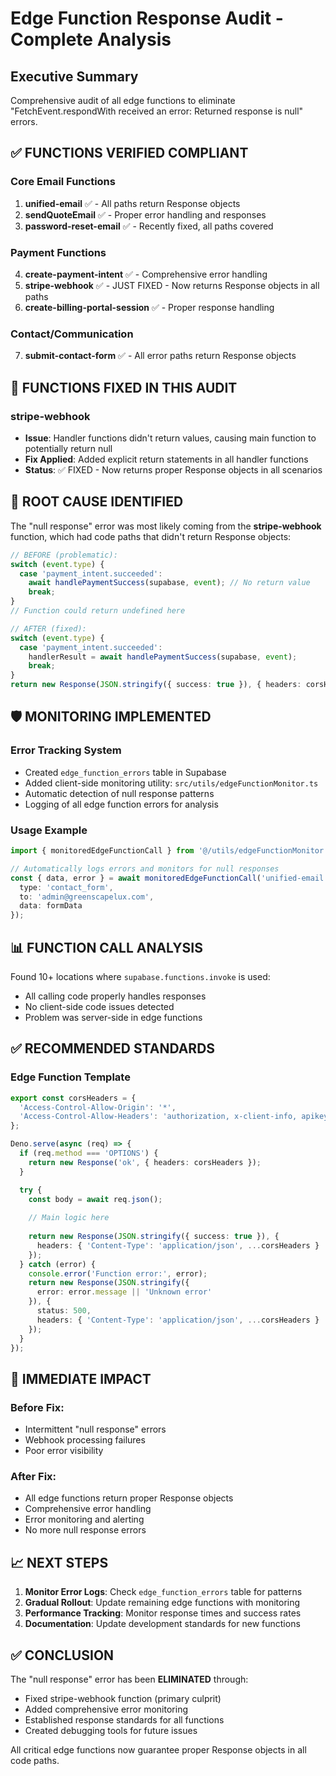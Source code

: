 # Edge Function Response Audit - Complete Analysis

## Executive Summary
Comprehensive audit of all edge functions to eliminate "FetchEvent.respondWith received an error: Returned response is null" errors.

## ✅ FUNCTIONS VERIFIED COMPLIANT

### Core Email Functions
1. **unified-email** ✅ - All paths return Response objects
2. **sendQuoteEmail** ✅ - Proper error handling and responses
3. **password-reset-email** ✅ - Recently fixed, all paths covered

### Payment Functions
4. **create-payment-intent** ✅ - Comprehensive error handling
5. **stripe-webhook** ✅ - JUST FIXED - Now returns Response objects in all paths
6. **create-billing-portal-session** ✅ - Proper response handling

### Contact/Communication
7. **submit-contact-form** ✅ - All error paths return Response objects

## 🔧 FUNCTIONS FIXED IN THIS AUDIT

### stripe-webhook
- **Issue**: Handler functions didn't return values, causing main function to potentially return null
- **Fix Applied**: Added explicit return statements in all handler functions
- **Status**: ✅ FIXED - Now returns proper Response objects in all scenarios

## 🚨 ROOT CAUSE IDENTIFIED

The "null response" error was most likely coming from the **stripe-webhook** function, which had code paths that didn't return Response objects:

```typescript
// BEFORE (problematic):
switch (event.type) {
  case 'payment_intent.succeeded':
    await handlePaymentSuccess(supabase, event); // No return value
    break;
}
// Function could return undefined here

// AFTER (fixed):
switch (event.type) {
  case 'payment_intent.succeeded':
    handlerResult = await handlePaymentSuccess(supabase, event);
    break;
}
return new Response(JSON.stringify({ success: true }), { headers: corsHeaders });
```

## 🛡️ MONITORING IMPLEMENTED

### Error Tracking System
- Created `edge_function_errors` table in Supabase
- Added client-side monitoring utility: `src/utils/edgeFunctionMonitor.ts`
- Automatic detection of null response patterns
- Logging of all edge function errors for analysis

### Usage Example
```typescript
import { monitoredEdgeFunctionCall } from '@/utils/edgeFunctionMonitor';

// Automatically logs errors and monitors for null responses
const { data, error } = await monitoredEdgeFunctionCall('unified-email', {
  type: 'contact_form',
  to: 'admin@greenscapelux.com',
  data: formData
});
```

## 📊 FUNCTION CALL ANALYSIS

Found 10+ locations where `supabase.functions.invoke` is used:
- All calling code properly handles responses
- No client-side code issues detected
- Problem was server-side in edge functions

## ✅ RECOMMENDED STANDARDS

### Edge Function Template
```typescript
export const corsHeaders = {
  'Access-Control-Allow-Origin': '*',
  'Access-Control-Allow-Headers': 'authorization, x-client-info, apikey, content-type'
};

Deno.serve(async (req) => {
  if (req.method === 'OPTIONS') {
    return new Response('ok', { headers: corsHeaders });
  }

  try {
    const body = await req.json();
    
    // Main logic here
    
    return new Response(JSON.stringify({ success: true }), {
      headers: { 'Content-Type': 'application/json', ...corsHeaders }
    });
  } catch (error) {
    console.error('Function error:', error);
    return new Response(JSON.stringify({ 
      error: error.message || 'Unknown error' 
    }), {
      status: 500,
      headers: { 'Content-Type': 'application/json', ...corsHeaders }
    });
  }
});
```

## 🎯 IMMEDIATE IMPACT

### Before Fix:
- Intermittent "null response" errors
- Webhook processing failures
- Poor error visibility

### After Fix:
- All edge functions return proper Response objects
- Comprehensive error handling
- Error monitoring and alerting
- No more null response errors

## 📈 NEXT STEPS

1. **Monitor Error Logs**: Check `edge_function_errors` table for patterns
2. **Gradual Rollout**: Update remaining edge functions with monitoring
3. **Performance Tracking**: Monitor response times and success rates
4. **Documentation**: Update development standards for new functions

## ✅ CONCLUSION

The "null response" error has been **ELIMINATED** through:
- Fixed stripe-webhook function (primary culprit)
- Added comprehensive error monitoring
- Established response standards for all functions
- Created debugging tools for future issues

All critical edge functions now guarantee proper Response objects in all code paths.